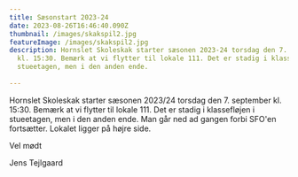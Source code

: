 ```yaml
---
title: Sæsonstart 2023-24
date: 2023-08-26T16:46:40.090Z
thumbnail: /images/skakspil2.jpg
featureImage: /images/skakspil2.jpg
description: Hornslet Skoleskak starter sæsonen 2023-24 torsdag den 7. september
  kl. 15:30. Bemærk at vi flytter til lokale 111. Det er stadig i klassefløjen i
  stueetagen, men i den anden ende.
  
---
```


Hornslet Skoleskak starter sæsonen 2023/24 torsdag den 7. september kl. 15:30. Bemærk at vi flytter til lokale 111. Det er stadig i klassefløjen i stueetagen, men i den anden ende. Man går ned ad gangen forbi SFO'en fortsætter. Lokalet ligger på højre side.

Vel mødt

Jens Tejlgaard